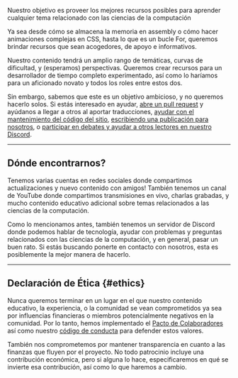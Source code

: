 <p><span class="text-style-headline-2">Nuestro objetivo es proveer los mejores recursos posibles para aprender cualquier tema relacionado con las ciencias de la computación</span></p>

Ya sea desde cómo se almacena la memoria en assembly o cómo hacer animaciones complejas en CSS, hasta lo que es un bucle For, queremos brindar recursos que sean acogedores, de apoyo e informativos.

Nuestro contenido tendrá un amplio rango de temáticas, curvas de dificultad, y (esperamos) perspectivas. Queremos crear recursos para un desarrollador de tiempo completo experimentado, así como lo haríamos para un aficionado novato y todos los roles entre estos dos.

Sin embargo, sabemos que este es un objetivo ambicioso, y no queremos hacerlo solos. Si estás interesado en ayudar, [abre un pull request](https://github.com/unicorn-utterances/unicorn-utterances/pulls) y ayúdanos a llegar a otros al aportar traducciones, [ayudar con el mantenimiento del código del sitio](https://github.com/unicorn-utterances/unicorn-utterances/issues?q=is%3Aopen+is%3Aissue+label%3A%22good+first+issue%22), [escribiendo una publicación para nosotros](https://github.com/unicorn-utterances/unicorn-utterances#blog-posts), o [participar en debates y ayudar a otros lectores en nuestro Discord](https://discord.gg/FMcvc6T).

---

## Dónde encontrarnos?

Tenemos varias cuentas en redes sociales donde compartimos actualizaciones y nuevo contenido con amigos! También tenemos un canal de YouTube donde compartimos transmisiones en vivo, charlas grabadas, y mucho contenido educativo adicional sobre temas relacionados a las ciencias de la computación.

Como lo mencionamos antes, también tenemos un servidor de Discord donde podemos hablar de tecnología, ayudar con problemas y preguntas relacionados con las ciencias de la computación, y en general, pasar un buen rato. Si estás buscando ponerte en contacto con nosotros, esta es posiblemente la mejor manera de hacerlo.

<!-- split -->

---

## Declaración de Ética {#ethics}

Nunca queremos terminar en un lugar en el que nuestro contenido educativo, la experiencia,
o la comunidad se vean comprometidos ya sea por influencias financieras o miembros potencialmente
negativos en la comunidad. Por lo tanto, hemos implementado el
[Pacto de Colaboradores](https://www.contributor-covenant.org/)
así como nuestro [código de conducta](https://github.com/unicorn-utterances/unicorn-utterances/blob/master/CODE_OF_CONDUCT.md) para defender estos valores.

También nos comprometemos por mantener transparencia en cuanto a las finanzas que fluyen por el proyecto.
No todo patrocinio incluye una contribución económica, pero si alguna lo hace, especificaremos en qué se
invierte esa contribución, así como lo que haremos a cambio.
